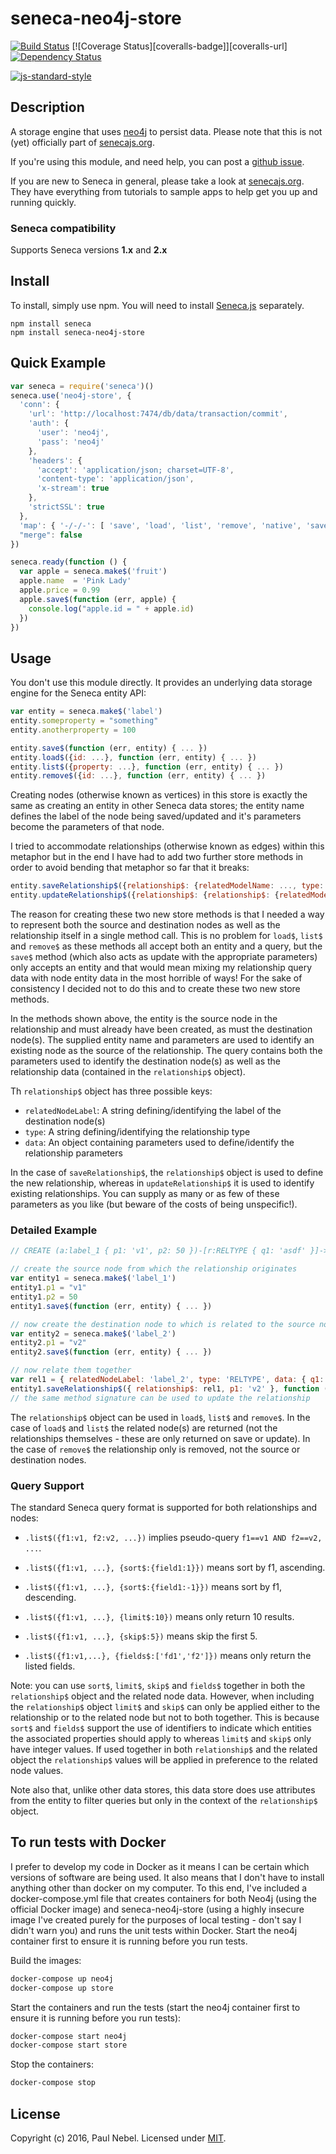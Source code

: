 # seneca-neo4j-store

[![Build Status][travis-badge]][travis-url]
[![Coverage Status][coveralls-badge]][coveralls-url]
[![Dependency Status][david-badge]][david-url]

[![js-standard-style][standard-badge]][standard-style]

## Description

A storage engine that uses [neo4j][] to persist data. Please note that this is not (yet) officially part of [senecajs.org][].

If you're using this module, and need help, you can post a [github issue][].

If you are new to Seneca in general, please take a look at [senecajs.org][]. They have everything from
tutorials to sample apps to help get you up and running quickly.

### Seneca compatibility
Supports Seneca versions **1.x** and **2.x**

## Install
To install, simply use npm. You will need to install [Seneca.js][]
separately.

```
npm install seneca
npm install seneca-neo4j-store
```

## Quick Example
```js
var seneca = require('seneca')()
seneca.use('neo4j-store', {
  'conn': {
    'url': 'http://localhost:7474/db/data/transaction/commit',
    'auth': {
      'user': 'neo4j',
      'pass': 'neo4j'
    },
    'headers': {
      'accept': 'application/json; charset=UTF-8',
      'content-type': 'application/json',
      'x-stream': true
    },
    'strictSSL': true
  },
  'map': { '-/-/-': [ 'save', 'load', 'list', 'remove', 'native', 'saveRelationship', 'updateRelationship' ] },
  "merge": false
})

seneca.ready(function () {
  var apple = seneca.make$('fruit')
  apple.name  = 'Pink Lady'
  apple.price = 0.99
  apple.save$(function (err, apple) {
    console.log("apple.id = " + apple.id)
  })
})
```

## Usage
You don't use this module directly. It provides an underlying data storage engine for the Seneca entity API:

```js
var entity = seneca.make$('label')
entity.someproperty = "something"
entity.anotherproperty = 100

entity.save$(function (err, entity) { ... })
entity.load$({id: ...}, function (err, entity) { ... })
entity.list$({property: ...}, function (err, entity) { ... })
entity.remove$({id: ...}, function (err, entity) { ... })
```
Creating nodes (otherwise known as vertices) in this store is exactly the same as creating an entity in other Seneca data stores; the entity name defines the label of the node being saved/updated and it's parameters become the parameters of that node.

I tried to accommodate relationships (otherwise known as edges) within this metaphor but in the end I have had to add two further store methods in order to avoid bending that metaphor so far that it breaks:

```js
entity.saveRelationship$({relationship$: {relatedModelName: ..., type: ..., data: {id: ...}}}, p1: ...}, function (err, relationship) { ... })
entity.updateRelationship$({relationship$: {relationship$: {relatedModelName: ..., type: ..., data: {id: ...}}}, p1: ...}, function (err, relationship) { ... })
```
The reason for creating these two new store methods is that I needed a way to represent both the source and destination nodes as well as the relationship itself in a single method call.  This is no problem for `load$`, `list$` and `remove$` as these methods all accept both an entity and a query, but the `save$` method (which also acts as update with the appropriate parameters) only accepts an entity and that would mean mixing my relationship query data with node entity data in the most horrible of ways! For the sake of consistency I decided not to do this and to create these two new store methods.

In the methods shown above, the entity is the source node in the relationship and must already have been created, as must the destination node(s).  The supplied entity name and parameters are used to identify an existing node as the source of the relationship.  The query contains both the parameters used to identify the destination node(s) as well as the relationship data (contained in the `relationship$` object).

Th `relationship$` object has three possible keys:
- `relatedNodeLabel`: A string defining/identifying the label of the destination node(s)
- `type`: A string defining/identifying the relationship type
- `data`: An object containing parameters used to define/identify the relationship parameters

In the case of `saveRelationship$`, the `relationship$` object is used to define the new relationship, whereas in `updateRelationship$` it is used to identify existing relationships.  You can supply as many or as few of these parameters as you like (but beware of the costs of being unspecific!).

### Detailed Example
```js
// CREATE (a:label_1 { p1: 'v1', p2: 50 })-[r:RELTYPE { q1: 'asdf' }]->(b:label_2 { p1: 'v2' }) return r

// create the source node from which the relationship originates
var entity1 = seneca.make$('label_1')
entity1.p1 = "v1"
entity1.p2 = 50
entity1.save$(function (err, entity) { ... })

// now create the destination node to which is related to the source node
var entity2 = seneca.make$('label_2')
entity2.p1 = "v2"
entity2.save$(function (err, entity) { ... })

// now relate them together
var rel1 = { relatedNodeLabel: 'label_2', type: 'RELTYPE', data: { q1: 'asdf' } }
entity1.saveRelationship$({ relationship$: rel1, p1: 'v2' }, function (err, relationship) { ... })
// the same method signature can be used to update the relationship
```
The `relationship$` object can be used in `load$`, `list$` and `remove$`.  In the case of `load$` and `list$` the related node(s) are returned (not the relationships themselves - these are only returned on save or update).  In the case of `remove$` the relationship only is removed, not the source or destination nodes.

### Query Support
The standard Seneca query format is supported for both relationships and nodes:

- `.list$({f1:v1, f2:v2, ...})` implies pseudo-query `f1==v1 AND f2==v2, ...`.

- `.list$({f1:v1, ...}, {sort$:{field1:1}})` means sort by f1, ascending.

- `.list$({f1:v1, ...}, {sort$:{field1:-1}})` means sort by f1, descending.

- `.list$({f1:v1, ...}, {limit$:10})` means only return 10 results.

- `.list$({f1:v1, ...}, {skip$:5})` means skip the first 5.

- `.list$({f1:v1,...}, {fields$:['fd1','f2']})` means only return the listed fields.

Note: you can use `sort$`, `limit$`, `skip$` and `fields$` together in both the `relationship$` object and the related node data.  However, when including the `relationship$` object `limit$` and `skip$` can only be applied either to the relationship or to the related node but not to both together.  This is because `sort$` and `fields$` support the use of identifiers to indicate which entities the associated properties should apply to whereas `limit$` and `skip$` only have integer values.  If used together in both `relationship$` and the related object the `relationship$` values will be applied in preference to the related node values.

Note also that, unlike other data stores, this data store does use attributes from the entity to filter queries but only in the context of the `relationship$` object.

## To run tests with Docker
I prefer to develop my code in Docker as it means I can be certain which versions of software are being used.  It also means that I don't have to install anything other than docker on my computer.  To this end, I've included a docker-compose.yml file that creates containers for both Neo4j (using the official Docker image) and seneca-neo4j-store (using a highly insecure image I've created purely for the purposes of local testing - don't say I didn't warn you) and runs the unit tests within Docker. Start the neo4j container first to ensure it is running before you run tests.

Build the images:
```sh
docker-compose up neo4j
docker-compose up store
```

Start the containers and run the tests (start the neo4j container first to ensure it is running before you run tests):
```sh
docker-compose start neo4j
docker-compose start store
```

Stop the containers:
```sh
docker-compose stop
```

## License
Copyright (c) 2016, Paul Nebel.
Licensed under [MIT][].

[npm-badge]: https://img.shields.io/npm/v/seneca-neo4j-store.svg
[npm-url]: https://npmjs.com/package/seneca-neo4j-store
[travis-badge]: https://travis-ci.org/senecajs/seneca-neo4j-store.svg
[travis-url]: https://travis-ci.org/senecajs/seneca-neo4j-store
[coverage-badge]: https://coveralls.io/repos/senecajs/seneca-neo4j-store/badge.svg?branch=master&service=github
[coverage-url]: https://coveralls.io/github/senecajs/seneca-neo4j-store?branch=master
[david-badge]: https://david-dm.org/redjamjar/seneca-neo4j-store.svg
[david-url]: https://david-dm.org/redjamjar/seneca-neo4j-store
[standard-badge]: https://raw.githubusercontent.com/feross/standard/master/badge.png
[standard-style]: https://github.com/feross/standard


[Neo4j]: http://neo4j.com/
[MIT]: ./LICENSE.txt
[Senecajs org]: https://github.com/senecajs/
[Seneca.js]: https://www.npmjs.com/package/seneca
[senecajs.org]: http://senecajs.org/
[github issue]: https://github.com/redjamjar/seneca-neo4j-store/issues